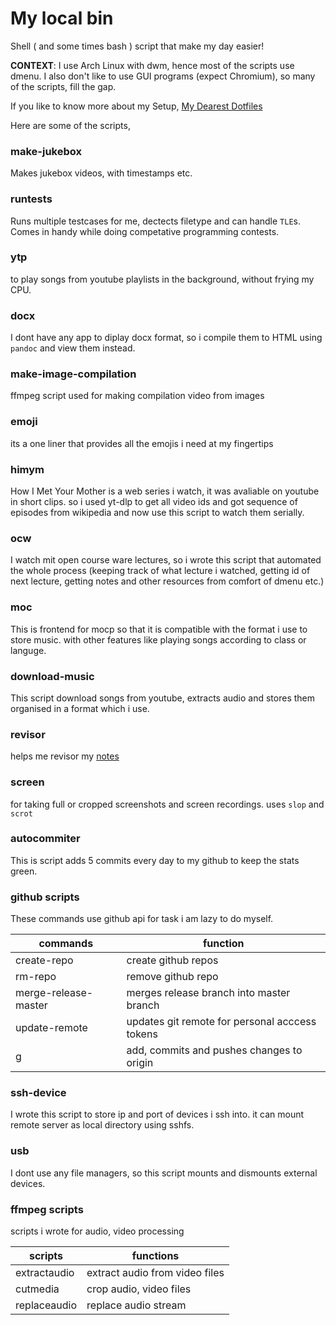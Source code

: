 # My local bin

Shell ( and some times bash ) script that make my day easier!

**CONTEXT**: I use Arch Linux with dwm, hence most of the scripts use dmenu.
I also don't like to use GUI programs (expect Chromium), so many of the
scripts, fill the gap.

If you like to know more about my Setup, [My Dearest Dotfiles](https://github.com/ayushmantripathy/dots)

Here are some of the scripts,

### make-jukebox

Makes jukebox videos, with timestamps etc.

### runtests

Runs multiple testcases for me, dectects filetype and can handle `TLE`s. Comes
in handy while doing competative programming contests.

### ytp

to play songs from youtube playlists in the background, without frying my CPU.

### docx

I dont have any app to diplay docx format, so i compile them to HTML using
`pandoc` and view them instead.

### make-image-compilation

ffmpeg script used for making compilation video from images

### emoji

its a one liner that provides all the emojis i need at my fingertips

### himym

How I Met Your Mother is a web series i watch, it was avaliable on youtube in
short clips. so i used yt-dlp to get all video ids and got sequence of episodes
from wikipedia and now use this script to watch them serially.

### ocw

I watch mit open course ware lectures, so i wrote this script that automated
the whole process (keeping track of what lecture i watched, getting id of next lecture, getting notes and other resources from comfort of dmenu etc.)

### moc

This is frontend for mocp so that it is compatible with the format i use to
store music. with other features like playing songs according to class or
languge.

### download-music

This script download songs from youtube, extracts audio and stores them
organised in a format which i use.

### revisor

helps me revisor my [notes](https://github.com/ayushmantripathy/notes)

### screen

for taking full or cropped screenshots and screen recordings. uses `slop` and
`scrot`

### autocommiter

This is script adds 5 commits every day to my github to keep the stats green.

### github scripts

These commands use github api for task i am lazy to do myself.

| commands             | function                                       |
| -------------------- | ---------------------------------------------- |
| create-repo          | create github repos                            |
| rm-repo              | remove github repo                             |
| merge-release-master | merges release branch into master branch       |
| update-remote        | updates git remote for personal acccess tokens |
| g                    | add, commits and pushes changes to origin      |

### ssh-device

I wrote this script to store ip and port of devices i ssh into. it can mount remote server as local directory using sshfs.

### usb

I dont use any file managers, so this script mounts and dismounts external devices.

### ffmpeg scripts

scripts i wrote for audio, video processing

| scripts      | functions                      |
| ------------ | ------------------------------ |
| extractaudio | extract audio from video files |
| cutmedia     | crop audio, video files        |
| replaceaudio | replace audio stream           |
